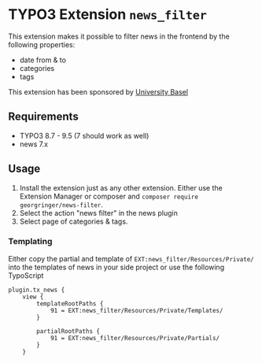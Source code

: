 # TYPO3 Extension `news_filter`

This extension makes it possible to filter news in the frontend by the following properties:

- date from & to
- categories
- tags

This extension has been sponsored by [University Basel](https://www.unibas.ch)

## Requirements

- TYPO3 8.7 - 9.5 (7 should work as well)
- news 7.x

## Usage

1. Install the extension just as any other extension. Either use the Extension Manager or composer and `composer require georgringer/news-filter`.
2. Select the action "news filter" in the news plugin
3. Select page of categories & tags.

### Templating

Either copy the partial and template of `EXT:news_filter/Resources/Private/` into the templates of news in your side project or use the following TypoScript

```
plugin.tx_news {
	view {
		templateRootPaths {
			91 = EXT:news_filter/Resources/Private/Templates/
		}

		partialRootPaths {
			91 = EXT:news_filter/Resources/Private/Partials/
		}
	}
```

